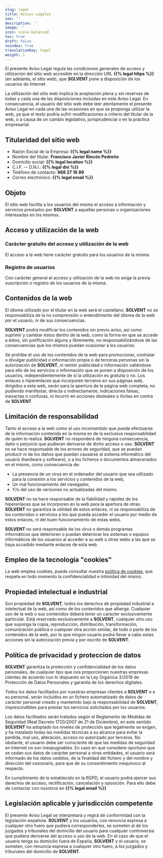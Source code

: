 ```yaml
---
slug: legal
title: Avisos Legales
seo: ''
description: ''
image: ''
icon: scale-balanced
toc: true
draft: false
noindex: true
translationKey: legal
weight: 1
---
```


El presente Aviso Legal regula las condiciones generales de acceso y utilización del sitio web accesible en la dirección URL **{{% legal https %}}** (en adelante, el sitio web), que **SOLVENT** pone a disposición de los usuarios de Internet.

La utilización del sitio web implica la aceptación plena y sin reservas de todas y cada una de las disposiciones incluidas en este Aviso Legal. En consecuencia, el usuario del sitio web debe leer atentamente el presente Aviso Legal en cada una de las ocasiones en que se proponga utilizar la web, ya que el texto podría sufrir modificaciones a criterio del titular de la web, o a causa de un cambio legislativo, jurisprudencial o en la práctica empresarial.

## Titularidad del sitio web

- Razón Social de la Empresa: **{{% legal name %}}**
- Nombre del titular: **Francisco Javier Rincón Pedreño**
- Domicilio social: **{{% legal location %}}**
- C.I.F. -- D.N.I.: **{{% legal dni %}}**
- Teléfono de contacto: **968 27 16 89**
- Correo electrónico: **{{% legal email %}}**

## Objeto

El sitio web facilita a los usuarios del mismo el acceso a información y servicios prestados por **SOLVENT** a aquellas personas u organizaciones interesadas en los mismos.

## Acceso y utilización de la web

### Carácter gratuito del acceso y utilización de la web

El acceso a la web tiene carácter gratuito para los usuarios de la misma.

### Registro de usuarios

Con carácter general el acceso y utilización de la web no exige la previa suscripción o registro de los usuarios de la misma.

## Contenidos de la web

El idioma utilizado por el titular en la web será el castellano. **SOLVENT** no se responsabiliza de la no comprensión o entendimiento del idioma de la web por el usuario, ni de sus consecuencias.

**SOLVENT** podrá modificar los contenidos sin previo aviso, así como suprimir y cambiar éstos dentro de la web, como la forma en que se accede a éstos, sin justificación alguna y libremente, no responsabilizándose de las consecuencias que los mismos puedan ocasionar a los usuarios.

Se prohíbe el uso de los contenidos de la web para promocionar, contratar o divulgar publicidad o información propia o de terceras personas sin la autorización de **SOLVENT**, ni remitir publicidad o información valiéndose para ello de los servicios o información que se ponen a disposición de los usuarios, independientemente de si la utilización es gratuita o no.
Los enlaces o hiperenlaces que incorporen terceros en sus páginas web, dirigidos a esta web, serán para la apertura de la página web completa, no pudiendo manifestar, directa o indirectamente, indicaciones falsas, inexactas o confusas, ni incurrir en acciones desleales o ilícitas en contra de **SOLVENT**.

## Limitación de responsabilidad

Tanto el acceso a la web como el uso inconsentido que pueda efectuarse de la información contenida en la misma es de la exclusiva responsabilidad de quien lo realiza. **SOLVENT** no responderá de ninguna consecuencia, daño o perjuicio que pudieran derivarse de dicho acceso o uso. **SOLVENT** no se hace responsable de los errores de seguridad, que se puedan producir ni de los daños que puedan causarse al sistema informático del usuario (hardware y software), o a los ficheros o documentos almacenados en el mismo, como consecuencia de:

- La presencia de un virus en el ordenador del usuario que sea utilizado para la conexión a los servicios y contenidos de la web,
- Un mal funcionamiento del navegador,
- Y/o del uso de versiones no actualizadas del mismo.

**SOLVENT** no se hace responsable de la fiabilidad y rapidez de los hiperenlaces que se incorporen en la web para la apertura de otras. **SOLVENT** no garantiza la utilidad de estos enlaces, ni se responsabiliza de los contenidos o servicios a los que pueda acceder el usuario por medio de estos enlaces, ni del buen funcionamiento de estas webs.

**SOLVENT** no será responsable de los virus o demás programas informáticos que deterioren o puedan deteriorar los sistemas o equipos informáticos de los usuarios al acceder a su web u otras webs a las que se haya accedido mediante enlaces de esta web.

## Empleo de la tecnología "cookies"

La web emplea cookies, puede consultar nuestra [política de cookies](/cookies/), que respeta en todo momento la confidencialidad e intimidad del mismo.

## Propiedad intelectual e industrial

Son propiedad de **SOLVENT**, todos los derechos de propiedad industrial e intelectual de la web, así como de los contenidos que alberga. Cualquier uso de la web o sus contenidos deberá tener un carácter exclusivamente particular. Está reservado exclusivamente a **SOLVENT**, cualquier otro uso que suponga la copia, reproducción, distribución, transformación, comunicación pública o cualquier otra acción similar, de todo o parte de los contenidos de la web, por lo que ningún usuario podrá llevar a cabo estas acciones sin la autorización previa y por escrito de **SOLVENT**.

## Política de privacidad y proteccion de datos

**SOLVENT** garantiza la protección y confidencialidad de los datos personales, de cualquier tipo que nos proporcionen nuestras empresas clientes de acuerdo con lo dispuesto en la Ley Orgánica 3/2018 de Protección de Datos Personales y garantía de los derechos digitales.

Todos los datos facilitados por nuestras empresas clientes a **SOLVENT** o a su personal, serán incluidos en un fichero automatizado de datos de carácter personal creado y mantenido bajo la responsabilidad de **SOLVENT**, imprescindibles para prestar los servicios solicitados por los usuarios.

Los datos facilitados serán tratados según el Reglamento de Medidas de Seguridad (Real Decreto 1720/2007 de 21 de Diciembre), en este sentido **SOLVENT** ha adoptado los niveles de protección que legalmente se exigen, y ha instalado todas las medidas técnicas a su alcance para evitar la perdida, mal uso, alteración, acceso no autorizado por terceros. No obstante, el usuario debe ser consciente de que las medidas de seguridad en Internet no son inexpugnables. En caso en que considere oportuno que se cedan sus datos de carácter personal a otras entidades, el usuario será informado de los datos cedidos, de la finalidad del fichero y del nombre y dirección del cesionario, para que de su consentimiento inequívoco al respecto.

En cumplimiento de lo establecido en la RGPD, el usuario podrá ejercer sus derechos de acceso, rectificación, cancelación y oposición. Para ello debe de contactar con nosotros en **{{% legal email %}}**

## Legislación aplicable y jurisdicción competente

El presente Aviso Legal se interpretará y regirá de conformidad con la legislación española. **SOLVENT** y los usuarios, con renuncia expresa a cualquier otro fuero que pudiera corresponderles, se someten al de los juzgados y tribunales del domicilio del usuario para cualquier controversia que pudiera derivarse del acceso o uso de la web. En el caso de que el usuario tenga su domicilio fuera de España, **SOLVENT** y el usuario, se someten, con renuncia expresa a cualquier otro fuero, a los juzgados y tribunales del domicilio de **SOLVENT**.
